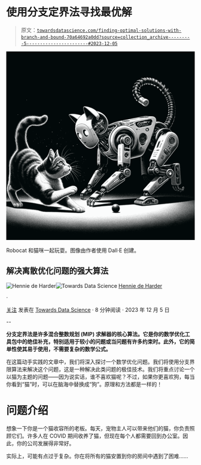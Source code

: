 # 使用分支定界法寻找最优解

> 原文：[`towardsdatascience.com/finding-optimal-solutions-with-branch-and-bound-70a64692a0dd?source=collection_archive---------5-----------------------#2023-12-05`](https://towardsdatascience.com/finding-optimal-solutions-with-branch-and-bound-70a64692a0dd?source=collection_archive---------5-----------------------#2023-12-05)

![](img/fb71f12a4ae02bdeddd651a2c8aa6cd8.png)

Robocat 和猫咪一起玩耍。图像由作者使用 Dall·E 创建。

## 解决离散优化问题的强大算法

[](https://hennie-de-harder.medium.com/?source=post_page-----70a64692a0dd--------------------------------)![Hennie de Harder](https://hennie-de-harder.medium.com/?source=post_page-----70a64692a0dd--------------------------------)[](https://towardsdatascience.com/?source=post_page-----70a64692a0dd--------------------------------)![Towards Data Science](https://towardsdatascience.com/?source=post_page-----70a64692a0dd--------------------------------) [Hennie de Harder](https://hennie-de-harder.medium.com/?source=post_page-----70a64692a0dd--------------------------------)

·

[关注](https://medium.com/m/signin?actionUrl=https%3A%2F%2Fmedium.com%2F_%2Fsubscribe%2Fuser%2Ffb96be98b7b9&operation=register&redirect=https%3A%2F%2Ftowardsdatascience.com%2Ffinding-optimal-solutions-with-branch-and-bound-70a64692a0dd&user=Hennie+de+Harder&userId=fb96be98b7b9&source=post_page-fb96be98b7b9----70a64692a0dd---------------------post_header-----------) 发表在 [Towards Data Science](https://towardsdatascience.com/?source=post_page-----70a64692a0dd--------------------------------) · 8 分钟阅读 · 2023 年 12 月 5 日 [](https://medium.com/m/signin?actionUrl=https%3A%2F%2Fmedium.com%2F_%2Fvote%2Ftowards-data-science%2F70a64692a0dd&operation=register&redirect=https%3A%2F%2Ftowardsdatascience.com%2Ffinding-optimal-solutions-with-branch-and-bound-70a64692a0dd&user=Hennie+de+Harder&userId=fb96be98b7b9&source=-----70a64692a0dd---------------------clap_footer-----------)

--

[](https://medium.com/m/signin?actionUrl=https%3A%2F%2Fmedium.com%2F_%2Fbookmark%2Fp%2F70a64692a0dd&operation=register&redirect=https%3A%2F%2Ftowardsdatascience.com%2Ffinding-optimal-solutions-with-branch-and-bound-70a64692a0dd&source=-----70a64692a0dd---------------------bookmark_footer-----------)

**分支定界法是许多混合整数规划 (MIP) 求解器的核心算法。它是你的数学优化工具包中的绝佳补充，特别适用于较小的问题或当问题有许多约束时。此外，它的简单性使其易于使用，不需要复杂的数学公式。**

在这篇动手实践的文章中，我们将深入探讨一个数学优化问题。我们将使用分支界限算法来解决这个问题，这是一种解决此类问题的极佳技术。我们将重点讨论一个以猫为主题的问题——因为说实话，谁不喜欢猫呢？不过，如果你更喜欢狗，每当你看到“猫”时，可以在脑海中替换成“狗”。原理和方法都是一样的！

# 问题介绍

想象一下你是一个猫收容所的老板。每天，宠物主人可以带来他们的猫，你负责照顾它们。许多人在 COVID 期间收养了猫，但现在每个人都需要回到办公室。因此，你的公司发展得非常好。

实际上，可能有点过于复杂。你在将所有的猫安置到你的房间中遇到了困难……
